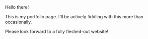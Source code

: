 Hello there!

This is my portfolio page. I'll be actively fiddling with this more than occasionally.

Please look forward to a fully fleshed-out website!
